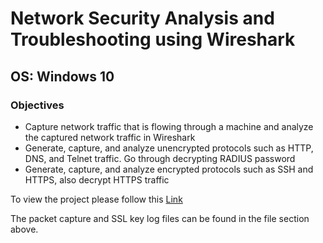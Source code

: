 # Network Security Analysis and Troubleshooting using Wireshark

## OS: Windows 10

### Objectives
- Capture network traffic that is flowing through a machine and analyze the captured network traffic in Wireshark
- Generate, capture, and analyze unencrypted protocols such as HTTP, DNS, and Telnet traffic. Go through decrypting RADIUS password
- Generate, capture, and analyze encrypted protocols such as SSH and HTTPS, also decrypt HTTPS traffic

To view the project please follow this [Link](https://htmlpreview.github.io/?https://github.com/ucchas/NTA-Wireshark/blob/main/index.html)

The packet capture and SSL key log files can be found in the file section above.
